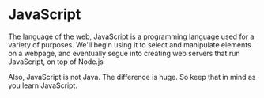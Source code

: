 # JavaScript

The language of the web, JavaScript is a programming language used for a variety of purposes. We'll begin using it to select and manipulate elements on a webpage, and eventually segue into creating web servers that run JavaScript, on top of Node.js

Also, JavaScript is not Java. The difference is huge. So keep that in mind as you learn JavaScript.

